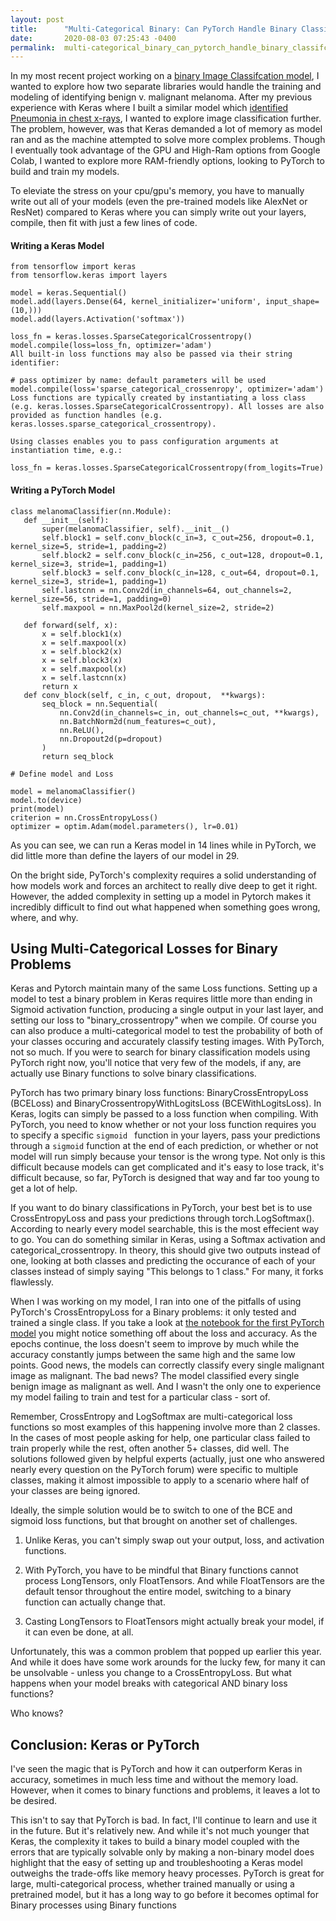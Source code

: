 ```yaml
---
layout: post
title:      "Multi-Categorical Binary: Can PyTorch Handle Binary Classifcation?"
date:       2020-08-03 07:25:43 -0400
permalink:  multi-categorical_binary_can_pytorch_handle_binary_classifcation
---
```



In my most recent project working on a [binary Image Classifcation model](https://github.com/nlnlvlc/melanoma_classification), I wanted to explore how two separate libraries would handle the training and modeling of identifying benign v. malignant melanoma. After my previous experience with Keras where I built a similar model which [identified Pneumonia in chest x-rays](https://github.com/nlnlvlc/dsc-mod-4-project-v2-1-onl01-dtsc-ft-012120), I wanted to explore image classification further. The problem, however, was that Keras demanded a lot of memory as model ran and as the machine attempted to solve more complex problems. Though I eventually took advantage of the GPU and High-Ram options from Google Colab, I wanted to explore more RAM-friendly options, looking to PyTorch to build and train my models.

To eleviate the stress on your cpu/gpu's memory, you have to manually write out all of your models (even the pre-trained models like AlexNet or ResNet) compared to Keras where you can simply write out your layers, compile, then fit with just a few lines of code. 

#### Writing a Keras Model

```
from tensorflow import keras
from tensorflow.keras import layers

model = keras.Sequential()
model.add(layers.Dense(64, kernel_initializer='uniform', input_shape=(10,)))
model.add(layers.Activation('softmax'))

loss_fn = keras.losses.SparseCategoricalCrossentropy()
model.compile(loss=loss_fn, optimizer='adam')
All built-in loss functions may also be passed via their string identifier:

# pass optimizer by name: default parameters will be used
model.compile(loss='sparse_categorical_crossenropy', optimizer='adam')
Loss functions are typically created by instantiating a loss class (e.g. keras.losses.SparseCategoricalCrossentropy). All losses are also provided as function handles (e.g. keras.losses.sparse_categorical_crossentropy).

Using classes enables you to pass configuration arguments at instantiation time, e.g.:

loss_fn = keras.losses.SparseCategoricalCrossentropy(from_logits=True)
```

#### Writing a PyTorch Model
 
 ```
 class melanomaClassifier(nn.Module):
    def __init__(self):
        super(melanomaClassifier, self).__init__()
        self.block1 = self.conv_block(c_in=3, c_out=256, dropout=0.1, kernel_size=5, stride=1, padding=2)
        self.block2 = self.conv_block(c_in=256, c_out=128, dropout=0.1, kernel_size=3, stride=1, padding=1)
        self.block3 = self.conv_block(c_in=128, c_out=64, dropout=0.1, kernel_size=3, stride=1, padding=1)
        self.lastcnn = nn.Conv2d(in_channels=64, out_channels=2, kernel_size=56, stride=1, padding=0)
        self.maxpool = nn.MaxPool2d(kernel_size=2, stride=2)
        
    def forward(self, x):
        x = self.block1(x)
        x = self.maxpool(x)
        x = self.block2(x)
        x = self.block3(x)
        x = self.maxpool(x)
        x = self.lastcnn(x)
        return x
    def conv_block(self, c_in, c_out, dropout,  **kwargs):
        seq_block = nn.Sequential(
            nn.Conv2d(in_channels=c_in, out_channels=c_out, **kwargs),
            nn.BatchNorm2d(num_features=c_out),
            nn.ReLU(),
            nn.Dropout2d(p=dropout)
        )
        return seq_block
				
# Define model and Loss
				
model = melanomaClassifier()
model.to(device)
print(model)
criterion = nn.CrossEntropyLoss()
optimizer = optim.Adam(model.parameters(), lr=0.01)
 ```
 
As you can see, we can run a Keras model in 14 lines while in PyTorch, we did little more than define the layers of our model in 29. 

On the bright side, PyTorch's complexity requires a solid understanding of how models work and forces an architect to really dive deep to get it right. However, the added complexity in setting up a model in Pytorch makes it incredibly difficult to find out what happened when something goes wrong, where, and why.

## Using Multi-Categorical Losses for Binary Problems
Keras and Pytorch maintain many of the same Loss functions. Setting up a model to test a binary problem in Keras requires little more than ending in Sigmoid activation function, producing a single output in your last layer, and setting our loss to "binary_crossentropy" when we compile. Of course you can also produce a multi-categorical model to test the probability of both of your classes occuring and accurately classify testing images. With PyTorch, not so much. If you were to search for binary classification models using PyTorch right now, you'll notice that very few of the models, if any, are actually use Binary functions to solve binary classifications.

PyTorch has two primary binary loss functions: BinaryCrossEntropyLoss (BCELoss) and BinaryCrossentropyWithLogitsLoss (BCEWithLogitsLoss). In Keras, logits can simply be passed to a loss function when compiling. With PyTorch, you need to know whether or not your loss function requires you to specify a specific `sigmoid ` function in your layers, pass your predictions through a `sigmoid` function at the end of each prediction, or whether or not model will run simply because your tensor is the wrong type. Not only is this difficult because models can get complicated and it's easy to lose track, it's difficult because, so far, PyTorch is designed that way and far too young to get a lot of help.

If you want to do binary classifications in PyTorch, your best bet is to use CrossEntropyLoss and pass your predictions through torch.LogSoftmax(). According to nearly every model searchable, this is the most effecient way to go. You can do something similar in Keras, using a Softmax activation and categorical_crossentropy. In theory, this should give two outputs instead of one, looking at both classes and predicting the occurance of each of your classes instead of simply saying "This belongs to 1 class." For many, it forks flawlessly.

When I was working on my model, I ran into one of the pitfalls of using PyTorch's CrossEntropyLoss for a Binary problems: it only tested and trained a single class. If you take a look at [the notebook for the first PyTorch model](https://github.com/nlnlvlc/melanoma_classification/blob/master/pyTorch%20Model.ipynb) you might notice something off about the loss and accuracy. As the epochs continue, the loss doesn't seem to improve by much while the accuracy constantly jumps between the same high and the same low points. Good news, the models can correctly classify every single malignant image as malignant. The bad news? The model classified every single benign image as malignant as well. And I wasn't the only one to experience my model failing to train and test for a particular class - sort of.

Remember, CrossEntropy and LogSoftmax are multi-categorical loss functions so most examples of this happening involve more than 2 classes. In the cases of most people asking for help, one particular class failed to train properly while the rest, often another 5+ classes, did well. The solutions followed given by helpful experts (actually, just one who answered nearly every question on the PyTorch forum) were specific to multiple classes, making it almost impossible to apply to a scenario where half of your classes are being ignored.

Ideally, the simple solution would be to switch to one of the BCE and sigmoid loss functions, but that brought on another set of challenges.

1. Unlike Keras, you can't simply swap out your output, loss, and activation functions.

2. With PyTorch, you have to be mindful that Binary functions cannot process LongTensors, only FloatTensors. And while FloatTensors are the default tensor throughout the entire model, switching to a binary function can actually change that.

3. Casting LongTensors to FloatTensors might actually break your model, if it can even be done, at all.

Unfortunately, this was a common problem that popped up earlier this year. And while it does have some work arounds for the lucky few, for many it can be unsolvable - unless you change to a CrossEntropyLoss. But what happens when your model breaks with categorical AND binary loss functions?

Who knows?

## Conclusion: Keras or PyTorch
I've seen the magic that is PyTorch and how it can outperform Keras in accuracy, sometimes in much less time and without the memory load. However, when it comes to binary functions and problems, it leaves a lot to be desired.

This isn't to say that PyTorch is bad. In fact, I'll continue to learn and use it in the future. But it's relatively new. And while it's not much younger that Keras, the complexity it takes to build a binary model coupled with the errors that are typically solvable only by making a non-binary model does highlight that the easy of setting up and troubleshooting a Keras model outweighs the trade-offs like memory heavy processes. PyTorch is great for large, multi-categorical process, whether trained manually or using a pretrained model, but it has a long way to go before it becomes optimal for Binary processes using Binary functions
